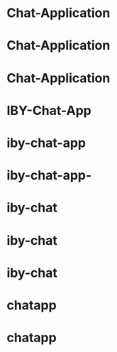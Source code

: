 # Chat-Application
# Chat-Application
# Chat-Application
# IBY-Chat-App
# iby-chat-app
# iby-chat-app-
# iby-chat
# iby-chat
# iby-chat
# chatapp
# chatapp
